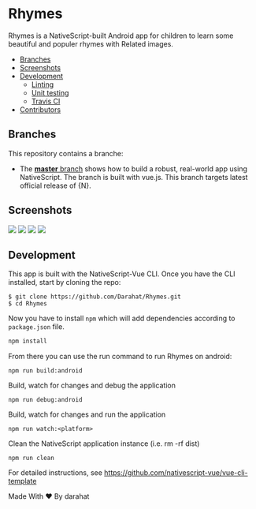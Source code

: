 # Rhymes 
Rhymes is a NativeScript-built Android app for children to learn some beautiful and populer rhymes with Related images. 

* [Branches](#branches)
* [Screenshots](#screenshots)
* [Development](#development)
    * [Linting](#linting)
    * [Unit testing](#unit-testing)
    * [Travis CI](#travis)
* [Contributors](#contributors)


<h2 id="branches">Branches</h2>

This repository contains a branche:

* The [**master** branch](https://github.com/Darahat/Rhymes.git) shows how to build a robust, real-world app using NativeScript. The branch is built with vue.js.
This branch targets latest official release of {N}.



<h2 id="screenshots">Screenshots</h2>

![](rsz_screenshot_20180614-230221.png)
![](rsz_screenshot_20180614-230228.png)
![](rsz_screenshot_20180614-230243.png)
![](rsz_screenshot_20180614-230302.png)


<h2 id="development">Development</h2>
This app is built with the NativeScript-Vue CLI. Once you have the CLI installed, start by cloning the repo:


```
$ git clone https://github.com/Darahat/Rhymes.git
$ cd Rhymes
```


Now you have to install ```npm``` which will add dependencies according to ```package.json``` file.

``` bash
npm install
```
From there you can use the run command to run Rhymes on android:

```
npm run build:android
```

Build, watch for changes and debug the application
```
npm run debug:android
```

Build, watch for changes and run the application
```
npm run watch:<platform>
```

 Clean the NativeScript application instance (i.e. rm -rf dist)
```
npm run clean
```

For detailed instructions, see https://github.com/nativescript-vue/vue-cli-template

 Made With ❤️ By darahat


